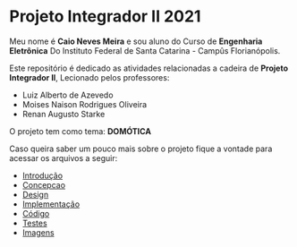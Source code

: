 # Projeto Integrador II 2021

Meu nome é **Caio Neves Meira** e sou aluno do Curso de **Engenharia Eletrônica** Do Instituto Federal de Santa Catarina - Campûs Florianópolis.

Este repositório é dedicado as atividades relacionadas a cadeira de **Projeto Integrador II**, Lecionado pelos professores:
 - Luiz Alberto de Azevedo
 - Moises Naison Rodrigues Oliveira
 - Renan Augusto Starke

O projeto tem como tema: **DOMÓTICA**

Caso queira saber um pouco mais sobre o projeto fique a vontade para acessar os arquivos a seguir:

- [Introdução](https://github.com/CaioMeira/Projeto_Integrador_II_2021/blob/main/Introducao.md)
- [Concepcao](https://github.com/CaioMeira/Projeto_Integrador_II_2021/blob/main/Concepcao.md)
- [Design](https://github.com/CaioMeira/Projeto_Integrador_II_2021/blob/main/design.md)
- [Implementação]()
- [Código]()
- [Testes]()
- [Imagens](https://github.com/CaioMeira/Projeto_Integrador_II_2021/tree/main/Imagens)
